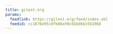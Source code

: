 ```yaml
---
title: gilest.org
params:
  feedlink: https://gilest.org/feed/index.xml
  feedid: cc1676e95c8fb08af0c01bd6b15b1988
---
```

